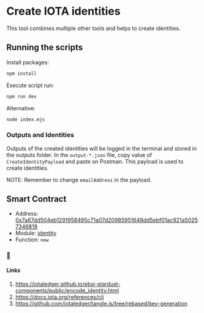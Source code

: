# Create IOTA identities

This tool combines multiple other tools and helps to create identities.

## Running the scripts

Install packages:

```bash
npm install
```

Execute script run:

```bash
npm run dev
```

Alternative:

```bash
node index.mjs
```

### Outputs and Identities

Outputs of the created identities will be logged in the terminal and stored in the outputs folder.
In the `output-*.json` file, copy value of `CreateIdentityPayload` and paste on Postman. This payload is used to create identities.

NOTE: Remember to change `emailAddress` in the payload.

## Smart Contract

- Address: [0x7a67dd504eb1291958495c71a07d20985951648dd5ebf01ac921a50257346818](https://explorer.rebased.iota.org/object/0x7a67dd504eb1291958495c71a07d20985951648dd5ebf01ac921a50257346818)
- Module: [identity](https://explorer.rebased.iota.org/object/0x7a67dd504eb1291958495c71a07d20985951648dd5ebf01ac921a50257346818?module=identity)
- Function: `new`

### 🚀

#### Links

1. https://iotaledger.github.io/ebsi-stardust-components/public/encode_identity.html
2. https://docs.iota.org/references/cli
3. https://github.com/iotaledger/tangle.js/tree/rebased/key-generation
